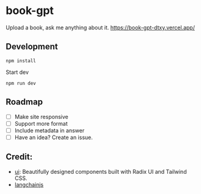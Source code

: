 # book-gpt

Upload a book, ask me anything about it.
https://book-gpt-dtxy.vercel.app/

## Development

```
npm install
```

Start dev

```
npm run dev
```

## Roadmap

- [ ] Make site responsive
- [ ] Support more format
- [ ] Include metadata in answer
- [ ] Have an idea? Create an issue.

## Credit:

* [ui](https://github.com/shadcn/ui): Beautifully designed components built with Radix UI and Tailwind CSS.
* [langchainjs](https://hwchase17.github.io/langchainjs/docs/overview/)
